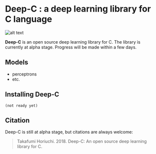 # Deep-C : a deep learning library for C language
![alt text](https://github.com/takafumihoriuchi/Deep-C-library/blob/master/images/hokusai040_main_logo2.png)

**Deep-C** is an open source deep learning library for C. The library is currently at alpha stage. Progress will be made within a few days.

## Models
- perceptrons
- etc.

## Installing Deep-C
`(not ready yet)`

## Citation
Deep-C is still at alpha stage, but citations are always welcome:
> Takafumi Horiuchi. 2018. Deep-C: An open source deep learning library for C.